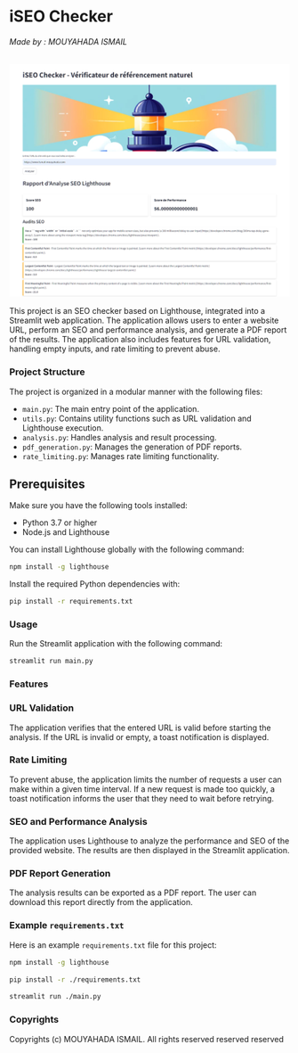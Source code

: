# iSEO Checker 
###### Made by : MOUYAHADA ISMAIL

 ![SEO Checker](https://github.com/Ismail-Mouyahada/master-seo-checker-iSEO-app/blob/main/imgs/screencapture-localhost-8501-2024-05-30-02_59_06.png?raw=true)

This project is an SEO checker based on Lighthouse, integrated into a Streamlit web application. The application allows users to enter a website URL, perform an SEO and performance analysis, and generate a PDF report of the results. The application also includes features for URL validation, handling empty inputs, and rate limiting to prevent abuse.

### Project Structure

The project is organized in a modular manner with the following files:

- `main.py`: The main entry point of the application.
- `utils.py`: Contains utility functions such as URL validation and Lighthouse execution.
- `analysis.py`: Handles analysis and result processing.
- `pdf_generation.py`: Manages the generation of PDF reports.
- `rate_limiting.py`: Manages rate limiting functionality.

## Prerequisites

Make sure you have the following tools installed:

- Python 3.7 or higher
- Node.js and Lighthouse

You can install Lighthouse globally with the following command:

```bash
npm install -g lighthouse
```

Install the required Python dependencies with:

```bash
pip install -r requirements.txt
```

### Usage

Run the Streamlit application with the following command:

```bash
streamlit run main.py
```

### Features

### URL Validation

The application verifies that the entered URL is valid before starting the analysis. If the URL is invalid or empty, a toast notification is displayed.

### Rate Limiting

To prevent abuse, the application limits the number of requests a user can make within a given time interval. If a new request is made too quickly, a toast notification informs the user that they need to wait before retrying.

### SEO and Performance Analysis

The application uses Lighthouse to analyze the performance and SEO of the provided website. The results are then displayed in the Streamlit application.

### PDF Report Generation

The analysis results can be exported as a PDF report. The user can download this report directly from the application.

### Example `requirements.txt`

Here is an example `requirements.txt` file for this project:


```bash
npm install -g lighthouse
```

```bash
pip install -r ./requirements.txt 
```

```bash
streamlit run ./main.py
```

### Copyrights

Copyrights (c) MOUYAHADA ISMAIL. All rights reserved reserved reserved

 
